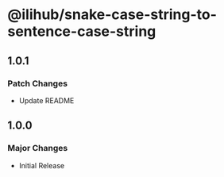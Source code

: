 # @ilihub/snake-case-string-to-sentence-case-string

## 1.0.1

### Patch Changes

- Update README

## 1.0.0

### Major Changes

- Initial Release
